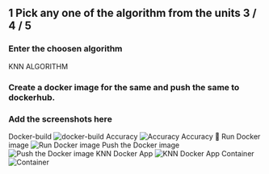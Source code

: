 ## 1 Pick any one of the algorithm from the units 3 / 4 / 5
###  Enter the choosen algorithm
KNN ALGORITHM

###  Create a docker image for the same and push the same to dockerhub.
###  Add the screenshots here

Docker-build
![docker-build](https://github.com/user-attachments/assets/2069c893-6fd4-4c61-af9d-b09bb40ddfa0)
Accuracy
![Accuracy](https://github.com/user-attachments/assets/95ab16fe-3eac-40b6-8f66-eca63dca9ad2)
Accuracy 💯
Run Docker image
![Run Docker image](https://github.com/user-attachments/assets/676c7074-8a58-428e-95be-a794ce5f1565)
Push the Docker image
![Push the Docker image](https://github.com/user-attachments/assets/16597509-a582-4a85-aedc-b5c8e37a9f63)
KNN Docker App
![KNN Docker App](https://github.com/user-attachments/assets/cc5a691d-a2d2-4d29-be1a-bab8b193ee25)
Container
![Container](https://github.com/user-attachments/assets/a8a0e507-e0c0-4cfb-83f3-416710d5ec86)







